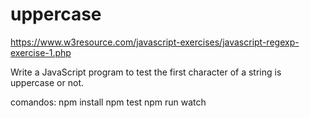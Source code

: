 # uppercase

https://www.w3resource.com/javascript-exercises/javascript-regexp-exercise-1.php

Write a JavaScript program to test the first character of a string is uppercase or not.


comandos:
npm install
npm test
npm run watch
